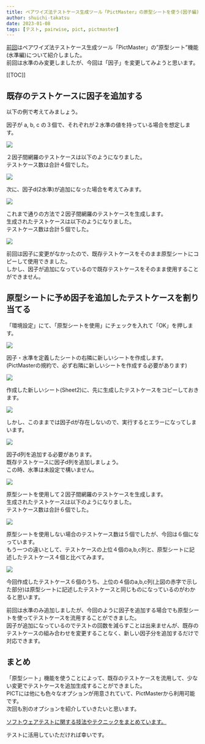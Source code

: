 ```yaml
---
title: ペアワイズ法テストケース生成ツール「PictMaster」の原型シートを使う(因子編)
author: shuichi-takatsu
date: 2023-01-08
tags: [テスト, pairwise, pict, pictmaster]
---
```


[前回](/blogs/2023/01/06/pictmaster-prototype-sheet-option/)はペアワイズ法テストケース生成ツール「PictMaster」の”原型シート”機能(水準編)について紹介しました。  
前回は水準のみ変更しましたが、今回は「因子」を変更してみようと思います。  

[[TOC]]

## 既存のテストケースに因子を追加する

以下の例で考えてみましょう。  

因子が a, b, c の３個で、それぞれが２水準の値を持っている場合を想定します。  

![](https://gyazo.com/1ac63ad50690305e5460ea119f592e19.png)

２因子間網羅のテストケースは以下のようになりました。  
テストケース数は合計４個でした。  

![](https://gyazo.com/4949c93feb007c0e0726d58f31c7caa5.png)

次に、因子d(2水準)が追加になった場合を考えてみます。  

![](https://gyazo.com/1cc1d12deaf3f24c19453b1c1591654e.png)

これまで通りの方法で２因子間網羅のテストケースを生成します。  
生成されたテストケースは以下のようになりました。  
テストケース数は合計５個でした。  

![](https://gyazo.com/2595c0a78d95569792f7dab824a661d1.png)

前回は因子に変更がなかったので、既存テストケースをそのまま原型シートにコピーして使用できました。  
しかし、因子が追加になっているので既存テストケースをそのまま使用することができません。

## 原型シートに予め因子を追加したテストケースを割り当てる

「環境設定」にて、「原型シートを使用」にチェックを入れて「OK」を押します。

![](https://gyazo.com/4e21a480d1bc750253df1e54e7d9ca73.png)

因子・水準を定義したシートの右隣に新しいシートを作成します。  
(PictMasterの規約で、必ず右隣に新しいシートを作成する必要があります)

![](https://gyazo.com/de8c9ce481f61a4606daa9da4c464331.png)

作成した新しいシート(Sheet2)に、先に生成したテストケースをコピーしておきます。

![](https://gyazo.com/77a84ecd5e56bfb4001c6a1bd335b78d.png)

しかし、このままでは因子dが存在しないので、実行するとエラーになってしまいます。  

![](https://gyazo.com/9018408f4b143f0189ac2488a8e8bc5c.png)

因子d列を追加する必要があります。  
既存テストケースに因子d列を追加しましょう。  
この時、水準は未設定で構いません。  

![](https://gyazo.com/d9cb9a7d70ceaf1c15426467c7d36b74.png)

原型シートを使用して２因子間網羅のテストケースを生成します。  
生成されたテストケースは以下のようになりました。  
テストケース数は合計６個でした。  

![](https://gyazo.com/6a947d47ba8e1660c7e1bf8196d60d48.png)

原型シートを使用しない場合のテストケース数は５個でしたが、今回は６個になっています。  
もう一つの違いとして、テストケースの上位４個のa,b,c列と、原型シートに記述したテストケース４個と比べてみます。

![](https://gyazo.com/d53216e8cc647f44d0acd3a0d346a6f5.png)

今回作成したテストケース６個のうち、上位の４個のa,b,c列(上図の赤字で示した部分)は原型シートに記述したテストケースと同じものになっているのがわかると思います。  

前回は水準のみ追加しましたが、今回のように因子を追加する場合でも原型シートを使ってテストケースを流用することができました。  
因子が追加になっているのでテストの回数を減らすことは出来ませんが、既存のテストケースの組み合わせを変更することなく、新しい因子分を追加するだけで対応できます。  

## まとめ

「原型シート」機能を使うことによって、既存のテストケースを流用して、少ない変更でテストケースを追加生成することができました。  
PICTには他にも色々なオプションが用意されていて、PictMasterから利用可能です。  
次回も別のオプションを紹介していきたいと思います。

[ソフトウェアテストに関する技法やテクニックをまとめています。](/testing/)

テストに活用していただければ幸いです。

